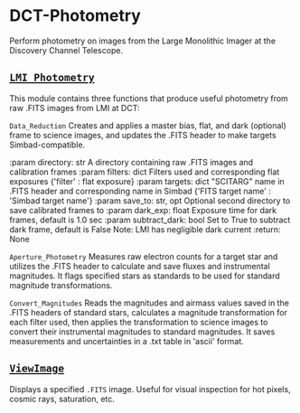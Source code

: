 # DCT-Photometry

Perform photometry on images from the Large Monolithic Imager at the Discovery Channel Telescope.

[`LMI_Photometry`](LMI_Photometry.py)
---

This module contains three functions that produce useful photometry from raw .FITS images from LMI at DCT:

`Data_Reduction` 
Creates and applies a master bias, flat, and dark (optional) frame to science images, and updates the .FITS header to make targets Simbad-compatible.

:param directory: str
            A directory containing raw .FITS images and calibration frames
:param filters: dict
            Filters used and corresponding flat exposures
            {'filter' : flat exposure}
:param targets: dict
            "SCITARG" name in .FITS header and corresponding name in Simbad
            {'FITS target name' : 'Simbad target name'}
:param save_to: str, opt
            Optional second directory to save calibrated frames to
:param dark_exp: float
            Exposure time for dark frames, default is 1.0 sec
:param subtract_dark: bool
            Set to True to subtract dark frame, default is False
            Note: LMI has negligible dark current
    :return: None

`Aperture_Photometry` 
Measures raw electron counts for a target star and utilizes the .FITS header to calculate and save fluxes and instrumental magnitudes. It flags specified stars as standards to be used for standard magnitude transformations.

`Convert_Magnitudes` 
Reads the magnitudes and airmass values saved in the .FITS headers of standard stars, calculates a magnitude transformation for each filter used, then applies the transformation to science images to convert their instrumental magnitudes to standard magnitudes. It saves measurements and uncertainties in a .txt table in 'ascii' format.


[`ViewImage`](ViewImage.py)
---

Displays a specified `.FITS` image. Useful for visual inspection for hot pixels, cosmic rays, saturation, etc.
